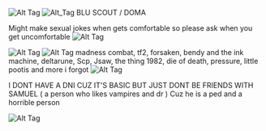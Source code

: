 
![Alt Tag](https://64.media.tumblr.com/e965da1b04f54b241306b3f4765fba60/024d7b4e164001e2-b1/s2048x3072/91eb800d1d68f093e4d2941a9746fbfc97e2ccb4.pnj)
![Alt_Tag](https://cdn.discordapp.com/attachments/1034964683565846549/1405342112295420157/Untitled101_20250813200740.png?ex=689e7a55&is=689d28d5&hm=8ed789cf4cf902c24274bde43d9f5e910c548f1b94d99025887bcb9f2b4abd0f&) 
BLU SCOUT / DOMA 

Might make sexual jokes when gets comfortable so please ask when you get uncomfortable ![Alt Tag](https://64.media.tumblr.com/a84772d1a624e2e54473a3d93a0d1546/024d7b4e164001e2-4b/s75x75_c1/2eec58188942877a9a7efb13188c3293b5bda687.gifv)

![Alt Tag](https://64.media.tumblr.com/e965da1b04f54b241306b3f4765fba60/024d7b4e164001e2-b1/s2048x3072/91eb800d1d68f093e4d2941a9746fbfc97e2ccb4.pnj)
![Alt Tag](https://64.media.tumblr.com/c7d842883d3e674aaca1eb1acbaadc26/024d7b4e164001e2-83/s100x200/fd9a6a2445a756f0ac594953226ff8809a42f511.gifv)
madness combat, tf2, forsaken, bendy and the ink machine, deltarune, Scp, Jsaw, the thing 1982, die of death, pressure, little pootis and more i forgot 
![Alt Tag](https://64.media.tumblr.com/aef1f99198cee9de6a0751d97a5d7944/2560c9d1d2d874bf-d0/s75x75_c1/180215c58720303fac2f24d477aeb63235d884a0.gifv)


I DONT HAVE A DNI CUZ IT'S BASIC BUT JUST DONT BE FRIENDS WITH SAMUEL ( a person who likes vampires and dr ) Cuz he is a ped and a horrible person 

![Alt Tag](https://64.media.tumblr.com/4cd9cb409c7904385793649ac179bb85/024d7b4e164001e2-ef/s2048x3072/6eff330470efa00575325688f379bcfca036bf84.pnj)
